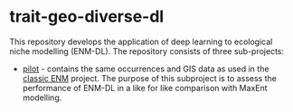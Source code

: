 # trait-geo-diverse-dl

This repository develops the application of deep learning to ecological niche
modelling (ENM-DL). The repository consists of three sub-projects:

- [pilot](pilot) - contains the same occurrences and GIS data as used in the
  [classic ENM](https://github.com/naturalis/trait-geo-diverse-ungulates) project.
  The purpose of this subproject is to assess the performance of ENM-DL in a
  like for like comparison with MaxEnt modelling.
